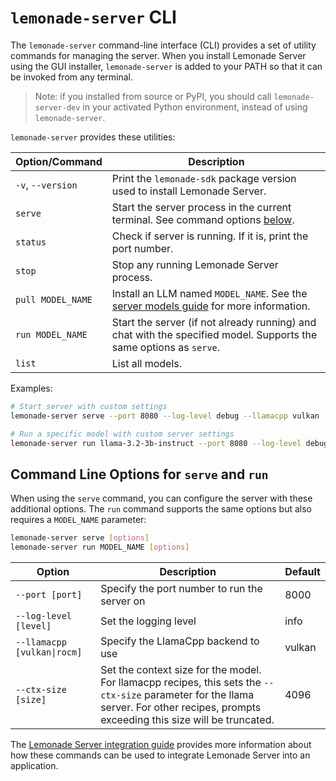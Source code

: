 # `lemonade-server` CLI

The `lemonade-server` command-line interface (CLI) provides a set of utility commands for managing the server. When you install Lemonade Server using the GUI installer, `lemonade-server` is added to your PATH so that it can be invoked from any terminal.

> Note: if you installed from source or PyPI, you should call `lemonade-server-dev` in your activated Python environment, instead of using `lemonade-server`.

`lemonade-server` provides these utilities:

| Option/Command      | Description                         |
|---------------------|-------------------------------------|
| `-v`, `--version`   | Print the `lemonade-sdk` package version used to install Lemonade Server. |
| `serve`             | Start the server process in the current terminal. See command options [below](#command-line-options-for-serve). |
| `status`            | Check if server is running. If it is, print the port number. |
| `stop`              | Stop any running Lemonade Server process. |
| `pull MODEL_NAME`   | Install an LLM named `MODEL_NAME`. See the [server models guide](./server_models.md) for more information. |
| `run MODEL_NAME`    | Start the server (if not already running) and chat with the specified model. Supports the same options as `serve`. |
| `list`              | List all models. |


Examples:

```bash
# Start server with custom settings
lemonade-server serve --port 8080 --log-level debug --llamacpp vulkan

# Run a specific model with custom server settings
lemonade-server run llama-3.2-3b-instruct --port 8080 --log-level debug --llamacpp rocm
```

## Command Line Options for `serve` and `run`

When using the `serve` command, you can configure the server with these additional options. The `run` command supports the same options but also requires a `MODEL_NAME` parameter:

```bash
lemonade-server serve [options]
lemonade-server run MODEL_NAME [options]
```

| Option                         | Description                         | Default |
|--------------------------------|-------------------------------------|---------|
| `--port [port]`                | Specify the port number to run the server on | 8000 |
| `--log-level [level]`          | Set the logging level               | info |
| `--llamacpp [vulkan\|rocm]`    | Specify the LlamaCpp backend to use | vulkan |
| `--ctx-size [size]`            | Set the context size for the model. For llamacpp recipes, this sets the `--ctx-size` parameter for the llama server. For other recipes, prompts exceeding this size will be truncated. | 4096 |

The [Lemonade Server integration guide](./server_integration.md) provides more information about how these commands can be used to integrate Lemonade Server into an application.

<!--Copyright (c) 2025 AMD-->